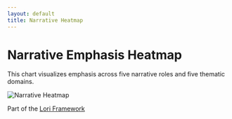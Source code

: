 ```yaml
---
layout: default
title: Narrative Heatmap
---
```


# Narrative Emphasis Heatmap

This chart visualizes emphasis across five narrative roles and five thematic domains.

![Narrative Heatmap](/assets/images/unnamed.png)

Part of the [Lori Framework](https://frameworklori.github.io/lori-framework-site)
